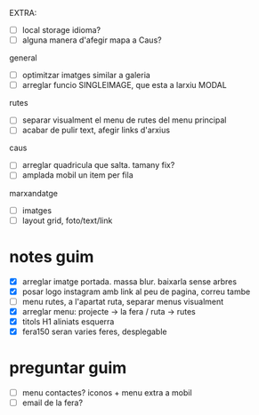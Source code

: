 EXTRA:

- [ ] local storage idioma?
- [ ] alguna manera d'afegir mapa a Caus?

general

- [ ] optimitzar imatges similar a galeria
- [ ] arreglar funcio SINGLEIMAGE, que esta a larxiu MODAL

rutes

- [ ] separar visualment el menu de rutes del menu principal
- [ ] acabar de pulir text, afegir links d'arxius

caus

- [ ] arreglar quadricula que salta. tamany fix?
- [ ] amplada mobil un item per fila

marxandatge

- [ ] imatges
- [ ] layout grid, foto/text/link

# notes guim

- [x] arreglar imatge portada. massa blur. baixarla sense arbres
- [x] posar logo instagram amb link al peu de pagina, correu tambe
- [ ] menu rutes, a l'apartat ruta, separar menus visualment
- [x] arreglar menu: projecte -> la fera / ruta -> rutes
- [x] titols H1 aliniats esquerra
- [x] fera150 seran varies feres, desplegable

# preguntar guim

- [ ] menu contactes? iconos + menu extra a mobil
- [ ] email de la fera?
